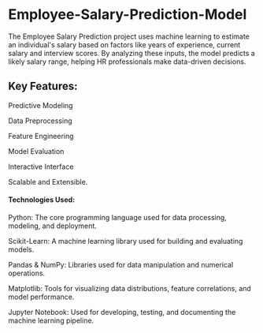 # Employee-Salary-Prediction-Model
The Employee Salary Prediction project uses machine learning to estimate an individual's salary based on factors like years of experience, current salary and interview scores. By analyzing these inputs, the model predicts a likely salary range, helping HR professionals make data-driven decisions.

## Key Features:
Predictive Modeling

Data Preprocessing

Feature Engineering

Model Evaluation

Interactive Interface

Scalable and Extensible.

#### Technologies Used:
Python: The core programming language used for data processing, modeling, and deployment.

Scikit-Learn: A machine learning library used for building and evaluating models.

Pandas & NumPy: Libraries used for data manipulation and numerical operations.

Matplotlib: Tools for visualizing data distributions, feature correlations, and model performance.

Jupyter Notebook: Used for developing, testing, and documenting the machine learning pipeline.
